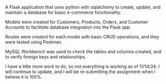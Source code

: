 A Flask application that uses python with sqlalchemy to create, update, and maintain a database for basic e-commerce functionality.

Models were created for Customers, Products, Orders, and Customer Accounts to facilitate database integration into the Flask app.

Routes were created for each model with basic CRUD operations, and they were tested using Postman.

MySQL Workbench was used to check the tables and columns created, and to verify foreign keys and relationships.

I have a little more work to do, so not everything is working as of 11/14/24. I will continue to update, and I will be re-submitting the assignment when I believe it is 100%.
